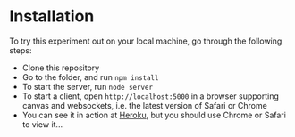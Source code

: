 # Installation

To try this experiment out on your local machine, go through the following steps:

* Clone this repository
* Go to the folder, and run `npm install`
* To start the server, run `node server`
* To start a client, open `http://localhost:5000` in a browser supporting canvas and websockets, i.e. the latest version of Safari or Chrome
* You can see it in action at [Heroku](https://war-of-snakes.herokuapp.com/), but you should use Chrome or Safari to view it...
